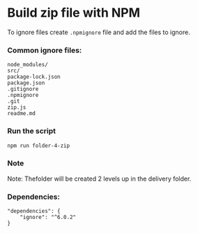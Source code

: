 # Build zip file with NPM

To ignore files create `.npmignore` file and add the files to ignore.

### Common ignore files:

```
node_modules/
src/
package-lock.json
package.json
.gitignore
.npmignore
.git
zip.js
readme.md
```

### Run the script

```bash
npm run folder-4-zip
```

### Note

Note: Thefolder will be created 2 levels up in the delivery folder.

### Dependencies:

```
"dependencies": {
    "ignore": "^6.0.2"
}
```
